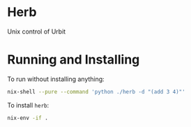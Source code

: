 # Herb

Unix control of Urbit

# Running and Installing

To run without installing anything:

```bash
nix-shell --pure --command 'python ./herb -d "(add 3 4)"'
```

To install `herb`:

```bash
nix-env -if .
```
